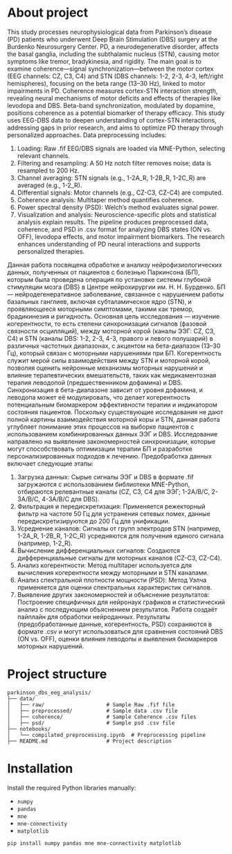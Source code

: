 # About project

This study processes neurophysiological data from Parkinson’s disease (PD) patients who underwent Deep Brain Stimulation (DBS) surgery at the Burdenko Neurosurgery Center. PD, a neurodegenerative disorder, affects the basal ganglia, including the subthalamic nucleus (STN), causing motor symptoms like tremor, bradykinesia, and rigidity. The main goal is to examine coherence—signal synchronization—between the motor cortex (EEG channels: CZ, C3, C4) and STN (DBS channels: 1-2, 2-3, 4-3, left/right hemispheres), focusing on the beta range (13–30 Hz), linked to motor impairments in PD.
Coherence measures cortex-STN interaction strength, revealing neural mechanisms of motor deficits and effects of therapies like levodopa and DBS. Beta-band synchronization, modulated by dopamine, positions coherence as a potential biomarker of therapy efficacy. This study uses EEG-DBS data to deepen understanding of cortex-STN interactions, addressing gaps in prior research, and aims to optimize PD therapy through personalized approaches.
Data preprocessing includes:
1. Loading: Raw .fif EEG/DBS signals are loaded via MNE-Python, selecting relevant channels.
2. Filtering and resampling: A 50 Hz notch filter removes noise; data is resampled to 200 Hz.
3. Channel averaging: STN signals (e.g., 1-2A_R, 1-2B_R, 1-2C_R) are averaged (e.g., 1-2_R).
4. Differential signals: Motor channels (e.g., CZ-C3, CZ-C4) are computed.
5. Coherence analysis: Multitaper method quantifies coherence.
6. Power spectral density (PSD): Welch’s method evaluates signal power.
7. Visualization and analysis: Neuroscience-specific plots and statistical analysis explain results.
The pipeline produces preprocessed data, coherence, and PSD in .csv format for analyzing DBS states (ON vs. OFF), levodopa effects, and motor impairment biomarkers. The research enhances understanding of PD neural interactions and supports personalized therapies.


Данная работа посвящена обработке и анализу нейрофизиологических данных, полученных от пациентов с болезнью Паркинсона (БП), которым была проведена операция по установке системы глубокой стимуляции мозга (DBS) в Центре нейрохирургии им. Н. Н. Бурденко. БП — нейродегенеративное заболевание, связанное с нарушением работы базальных ганглиев, включая субталамическое ядро (STN), и проявляющееся моторными симптомами, такими как тремор, брадикинезия и ригидность. Основная цель исследования — изучение когерентности, то есть степени синхронизации сигналов (фазовой связности осцилляций), между моторной корой (каналы ЭЭГ: CZ, C3, C4) и STN (каналы DBS: 1-2, 2-3, 4-3, правого и левого полушарий) в различных частотных диапазонах, с акцентом на бета-диапазон (13–30 Гц), который связан с моторными нарушениями при БП.
Когерентность служит мерой силы взаимодействия между STN и моторной корой, позволяя оценить нейронные механизмы моторных нарушений и влияние терапевтических вмешательств, таких как медикаментозная терапия леводопой (предшественником дофамина) и DBS. Синхронизация в бета-диапазоне зависит от уровня дофамина, и леводопа может её модулировать, что делает когерентность потенциальным биомаркером эффективности терапии и индикатором состояния пациентов. Поскольку существующие исследования не дают полной картины взаимодействия моторной коры и STN, данная работа углубляет понимание этих процессов на выборке пациентов с использованием комбинированных данных ЭЭГ и DBS. Исследование направлено на выявление закономерностей синхронизации, которые могут способствовать оптимизации терапии БП и разработке персонализированных подходов к лечению.
Предобработка данных включает следующие этапы:
1. Загрузка данных: Сырые сигналы ЭЭГ и DBS в формате .fif загружаются с использованием библиотеки MNE-Python, отбираются релевантные каналы (CZ, C3, C4 для ЭЭГ; 1-2A/B/C, 2-3A/B/C, 4-3A/B/C для DBS).
2. Фильтрация и передискретизация: Применяется режекторный фильтр на частоте 50 Гц для устранения сетевых помех, данные передискретизируются до 200 Гц для унификации.
3. Усреднение каналов: Сигналы от групп электродов STN (например, 1-2A_R, 1-2B_R, 1-2C_R) усредняются для получения единого сигнала (например, 1-2_R).
4. Вычисление дифференциальных сигналов: Создаются дифференциальные сигналы для моторных каналов (CZ-C3, CZ-C4).
5. Анализ когерентности: Метод multitaper используется для вычисления когерентности между моторными и STN каналами.
6. Анализ спектральной плотности мощности (PSD): Метод Уэлча применяется для оценки спектральных характеристик сигналов.
7. Выявление других закономерностей и объяснение результатов: Построение специфичных для нейронаук графиков и статистический анализ с последующим объяснением результатов.
Работа создаёт пайплайн для обработки нейроданных. Результаты (предобработанные данные, когерентность, PSD) сохраняются в формате .csv и могут использоваться для сравнения состояний DBS (ON vs. OFF), оценки влияния леводопы и выявления биомаркеров моторных нарушений.


# Project structure

```
parkinson_dbs_eeg_analysis/
├── data/
│   ├── raw/                    # Sample Raw .fif file
│   ├── preprocessed/           # Sample data .csv file
│   ├── coherence/              # Sample Coherence .csv files
│   ├── psd/                    # Sample psd .csv file
├── notebooks/
│   └── compilated_preprocessing.ipynb  # Preprocessing pipeline
├── README.md                   # Project description
```


# Installation

Install the required Python libraries manually:
- `numpy`
- `pandas`
- `mne`
- `mne-connectivity`
- `matplotlib`

```bash
pip install numpy pandas mne mne-connectivity matplotlib